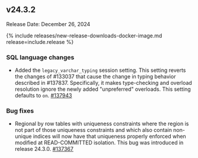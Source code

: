 ## v24.3.2

Release Date: December 26, 2024

{% include releases/new-release-downloads-docker-image.md release=include.release %}

<h3 id="v24-3-2-sql-language-changes">SQL language changes</h3>

- Added the `legacy_varchar_typing` session setting. This setting reverts the changes of #133037 that cause the change in typing behavior described in #137837. Specifically, it makes type-checking and overload resolution ignore the newly added "unpreferred" overloads. This setting defaults to `on`. [#137943][#137943]

<h3 id="v24-3-2-bug-fixes">Bug fixes</h3>

- Regional by row tables with uniqueness constraints where the region is not part of those uniqueness constraints and which also contain non-unique indices will now have that uniqueness properly enforced when modified at READ-COMMITTED isolation. This bug was introduced in release 24.3.0. [#137367][#137367]


[#137367]: https://github.com/cockroachdb/cockroach/pull/137367
[#137943]: https://github.com/cockroachdb/cockroach/pull/137943
[#133037]: https://github.com/cockroachdb/cockroach/pull/133037

